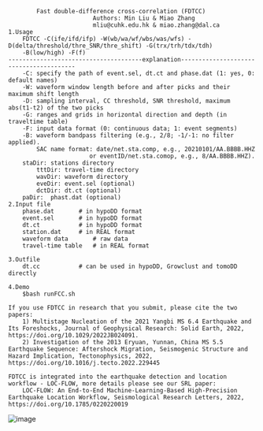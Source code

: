 			Fast double-difference cross-correlation (FDTCC)
							Authors: Min Liu & Miao Zhang
							mliu@cuhk.edu.hk & miao.zhang@dal.ca
	1.Usage
		FDTCC -C(ife/ifd/ifp) -W(wb/wa/wf/wbs/was/wfs) -D(delta/threshold/thre_SNR/thre_shift) -G(trx/trh/tdx/tdh) 
		-B(low/high) -F(f)
   	--------------------------------------explanation----------------------------------------
		-C: specify the path of event.sel, dt.ct and phase.dat (1: yes, 0: default names)
		-W: waveform window length before and after picks and their maximum shift length
		-D: sampling interval, CC threshold, SNR threshold, maximum abs(t1-t2) of the two picks
		-G: ranges and grids in horizontal direction and depth (in traveltime table)
		-F: input data format (0: continuous data; 1: event segments)
		-B: waveform bandpass filtering (e.g., 2/8; -1/-1: no filter applied).
      	   	SAC name format: date/net.sta.comp, e.g., 20210101/AA.BBBB.HHZ
                           or eventID/net.sta.comop, e.g., 8/AA.BBBB.HHZ).
		staDir: stations directory
       		tttDir: travel-time directory
       		wavDir: waveform directory
       		eveDir: event.sel (optional)
       		dctDir: dt.ct (optional)       
		paDir:	phast.dat (optional)
	2.Input file
		phase.dat		# in hypoDD format
		event.sel 		# in hypoDD format
		dt.ct     		# in hypoDD format
		station.dat		# in REAL format
		waveform data		# raw data
		travel-time table	# in REAL format

	3.Outfile
		dt.cc			# can be used in hypoDD, Growclust and tomoDD directly

	4.Demo
		$bash runFCC.sh
		
	If you use FDTCC in research that you submit, please cite the two papers:
		1) Multistage Nucleation of the 2021 Yangbi MS 6.4 Earthquake and Its Foreshocks, Journal of Geophysical Research: Solid Earth, 2022, https://doi.org/10.1029/2022JB024091.
		2) Investigation of the 2013 Eryuan, Yunnan, China MS 5.5 Earthquake Sequence: Aftershock Migration, Seismogenic Structure and Hazard Implication, Tectonophysics, 2022, https://doi.org/10.1016/j.tecto.2022.229445
	
	FDTCC is integrated into the earthquake detection and location workflow - LOC-FLOW, more details please see our SRL paper:  
		LOC-FLOW: An End-to-End Machine-Learning-Based High-Precision Earthquake Location Workflow, Seismological Research Letters, 2022, https://doi.org/10.1785/0220220019
![image](https://github.com/MinLiu19/FDTCC/blob/main/Workflow.jpg)
